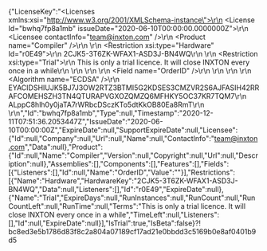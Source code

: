 {"LicenseKey":"<Licenses xmlns:xsi=\"http://www.w3.org/2001/XMLSchema-instance\">\r\n  <License Id=\"bwhq7fp8a1mb\" issueDate=\"2020-06-10T00:00:00.0000000Z\">\r\n    <Licensee contactInfo=\"team@inxton.com\" />\r\n    <Product name=\"Compiler\" />\r\n    <Restrictions>\r\n      <Restriction xsi:type=\"Hardware\" Id=\"r0E49\">\r\n        <HardwareKey>2CJK5-3T6ZK-WFAX1-ASD3J-BN4WQ</HardwareKey>\r\n      </Restriction>\r\n      <Restriction xsi:type=\"Trial\">\r\n        <Terms>This is only a trial licence. It will close INXTON every once in a while</Terms>\r\n      </Restriction>\r\n    </Restrictions>\r\n    <Fields>\r\n      <Field name=\"OrderID\" />\r\n    </Fields>\r\n  </License>\r\n  <Signature>\r\n    <Algorithm name=\"ECDSA\" />\r\n    <PublicKey>EYACIDSHIUJK5BJ7J3OW2RTZ3BTMI5G2KDSES3CMZVR2S6AJFASIH42RRAFCOMEHSZH3TN4QTURAPVGXOZQMZQ6MFHKY5OC37KR7TQM7</PublicKey>\r\n    <SignatureValue>ALppC8hlh0y0jaTA7rWRbcDSczKTo5dtKkOB80Ea8RmT</SignatureValue>\r\n  </Signature>\r\n</Licenses>","Id":"bwhq7fp8a1mb","Type":null,"Timestamp":"2020-12-11T07:51:36.2053447Z","IssueDate":"2020-06-10T00:00:00Z","ExpireDate":null,"SupportExpireDate":null,"Licensee":{"Id":null,"Company":null,"Url":null,"Name":null,"ContactInfo":"team@inxton.com","Data":null},"Product":{"Id":null,"Name":"Compiler","Version":null,"Copyright":null,"Url":null,"Description":null},"Assemblies":[],"Components":[],"Features":[],"Fields":[{"Listeners":[],"Id":null,"Name":"OrderID","Value":""}],"Restrictions":[{"Name":"Hardware","HardwareKey":"2CJK5-3T6ZK-WFAX1-ASD3J-BN4WQ","Data":null,"Listeners":[],"Id":"r0E49","ExpireDate":null},{"Name":"Trial","ExpireDays":null,"RunInstances":null,"RunCount":null,"RunCountLeft":null,"RunTime":null,"Terms":"This is only a trial licence. It will close INXTON every once in a while","TimeLeft":null,"Listeners":[],"Id":null,"ExpireDate":null}],"IsTrial":true,"IsBeta":false}⁈bc8ed3e5b1786d83f8c2a804a07189cf17ad21e0bbdd3c5169b0e8af0401b9d5